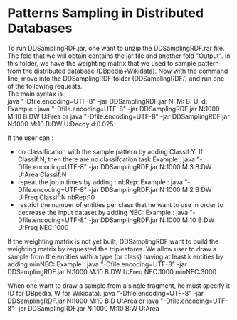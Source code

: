 # Patterns Sampling in Distributed Databases

To run DDSamplingRDF.jar, one want to unzip the DDSamplingRDF.rar file. The fold that we will obtain contains the jar file and another fold "Output". In this folder, we have the weighting matrix that we used to sample pattern from the distributed database (DBpedia+Wikidata). Now with the command line, move into the DDSamplingRDF folder (DDSamplingRDF/) and run one of the following requests.<br>
The main syntax is : <br>
	java "-Dfile.encoding=UTF-8" -jar DDSamplingRDF.jar N:<sample size> M:<maximum length constrain> B:<database> U:<utility> d:<decay if U:Decay>
	Example :
	java "-Dfile.encoding=UTF-8" -jar DDSamplingRDF.jar N:1000 M:10 B:DW U:Frea
	or
	java "-Dfile.encoding=UTF-8" -jar DDSamplingRDF.jar N:1000 M:10 B:DW U:Decqy d:0.025

If the user can :
-	do classification with the sample pattern by adding Classif:Y. If Classif:N, then there are no classifcation task
	Example :
	java "-Dfile.encoding=UTF-8" -jar DDSamplingRDF.jar N:1000 M:3 B:DW U:Area Classif:N
-	repeat the job n times by adding : nbRep:<n>
	Example :
	java "-Dfile.encoding=UTF-8" -jar DDSamplingRDF.jar N:1000 M:2 B:DW U:Freq Classif:N nbRep:10
-	restrict the number of entities per class that he want to use in order to decrease the input dataset by adding NEC:<value>
	Example :
	java "-Dfile.encoding=UTF-8" -jar DDSamplingRDF.jar N:1000 M:10 B:DW U:Freq NEC:1000

If the weighting matrix is not yet built, DDSamplingRDF want to build the weighting matrix by requested the triplestores. We allow user to draw a sample from the entities with a type (or class) having at least k entities by adding minNEC:<k>
	Example :
	java "-Dfile.encoding=UTF-8" -jar DDSamplingRDF.jar N:1000 M:10 B:DW U:Freq NEC:1000 minNEC:3000

When one want to draw a sample from a single fragment, he must specify it (D for DBpedia, W for Wikidata).
	java "-Dfile.encoding=UTF-8" -jar DDSamplingRDF.jar N:1000 M:10 B:D U:Area
	or
	java "-Dfile.encoding=UTF-8" -jar DDSamplingRDF.jar N:1000 M:10 B:W U:Area

